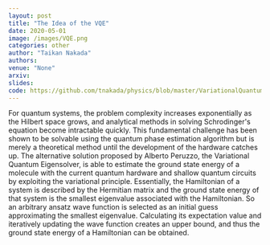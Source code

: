 ```yaml
---
layout: post
title: "The Idea of the VQE"
date: 2020-05-01
image: /images/VQE.png
categories: other
author: "Taikan Nakada"
authors:
venue: "None"
arxiv:
slides:
code: https://github.com/tnakada/physics/blob/master/VariationalQuantumEigensolver.ipynb
---
```


For quantum systems, the problem complexity increases exponentially as the Hilbert space grows, and analytical methods in solving Schrodinger's equation become intractable quickly. This fundamental challenge has been shown to be solvable using the quantum phase estimation algorithm but is merely a theoretical method until the development of the hardware catches up. The alternative solution proposed by Alberto Peruzzo, the Variational Quantum Eigensolver, is able to estimate the ground state energy of a molecule with the current quantum hardware and shallow quantum circuits by exploiting the variational principle.
Essentially, the Hamiltonian of a system is described by the Hermitian matrix and the ground state energy of that system is the smallest eigenvalue associated with the Hamiltonian. So an arbitrary ansatz wave function is selected as an initial guess approximating the smallest eigenvalue. Calculating its expectation value and iteratively updating the wave function creates an upper bound, and thus the ground state energy of a Hamiltonian can be obtained.
